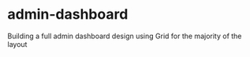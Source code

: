 # admin-dashboard

Building a full admin dashboard design using Grid for the 
majority of the layout